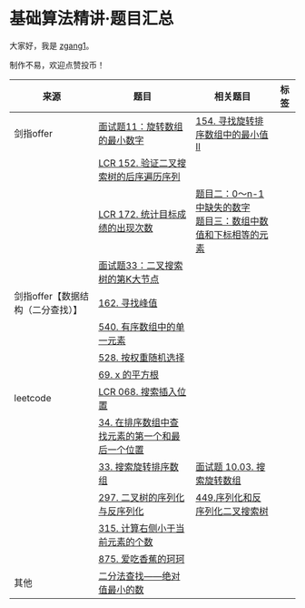 # 基础算法精讲·题目汇总

大家好，我是 [zgang1](http://101.43.135.248/)。

制作不易，欢迎点赞投币！

|来源|题目|相关题目|标签|
|---|---|---|---|
|剑指offer|[面试题11：旋转数组的最小数字](https://leetcode.cn/problems/find-minimum-in-rotated-sorted-array/description/)|[154. 寻找旋转排序数组中的最小值 II](https://leetcode.cn/problems/find-minimum-in-rotated-sorted-array-ii/description/)|
||[LCR 152. 验证二叉搜索树的后序遍历序列](https://leetcode.cn/problems/er-cha-sou-suo-shu-de-hou-xu-bian-li-xu-lie-lcof/description/)|||
||[LCR 172. 统计目标成绩的出现次数](https://leetcode.cn/problems/zai-pai-xu-shu-zu-zhong-cha-zhao-shu-zi-lcof/description/)|[题目二：0～n-1中缺失的数字](https://leetcode.cn/problems/que-shi-de-shu-zi-lcof/description/)<br>[题目三：数组中数值和下标相等的元素](https://www.acwing.com/problem/content/description/65/)||
||[面试题33：二叉搜索树的第K大节点](https://leetcode.cn/problems/er-cha-sou-suo-shu-de-di-kda-jie-dian-lcof/description/)|
|剑指offer【数据结构（二分查找）】|[162. 寻找峰值](https://leetcode.cn/problems/find-peak-element/description/)|
||[540. 有序数组中的单一元素](https://leetcode.cn/problems/single-element-in-a-sorted-array/description/)|
||[528. 按权重随机选择](https://leetcode.cn/problems/random-pick-with-weight/description/)|
||[69. x 的平方根 ](https://leetcode.cn/problems/sqrtx/description/)|
|leetcode|[LCR 068. 搜索插入位置](https://leetcode.cn/problems/N6YdxV/description/)|
||[34. 在排序数组中查找元素的第一个和最后一个位置](https://leetcode.cn/problems/find-first-and-last-position-of-element-in-sorted-array/description/)|||
||[33. 搜索旋转排序数组](https://leetcode.cn/problems/search-in-rotated-sorted-array/description/)|[面试题 10.03. 搜索旋转数组](https://leetcode.cn/problems/search-rotate-array-lcci/description/)|
||[297. 二叉树的序列化与反序列化](https://leetcode.cn/problems/serialize-and-deserialize-binary-tree/description/)|[449.序列化和反序列化二叉搜索树](https://leetcode.cn/problems/serialize-and-deserialize-bst/description/)||
||[315. 计算右侧小于当前元素的个数](https://leetcode.cn/problems/count-of-smaller-numbers-after-self/description/)|||
||[875. 爱吃香蕉的珂珂](https://leetcode.cn/problems/koko-eating-bananas/description/)|||
|其他|[二分法查找——绝对值最小的数](https://blog.csdn.net/beikeashuo/article/details/114893192)|